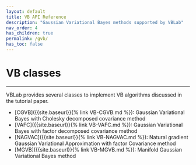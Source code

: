 ```yaml
---
layout: default
title: VB API Reference 
description: "Gaussian Variational Bayes methods supported by VBLab"
nav_order: 4
has_children: true
permalink: /gvb/
has_toc: false
---
```

# **VB classes**

---
VBLab provides several classes to implement VB algorithms discussed in the tutorial paper. 
- [CGVB]({{site.baseurl}}{% link VB-CGVB.md %}): Gaussian Variational Bayes with Cholesky decomposed covariance method
- [VAFC]({{site.baseurl}}{% link VB-VAFC.md %}): Gaussian Variational Bayes with factor decomposed covariance method
- [NAGVAC]({{site.baseurl}}{% link VB-NAGVAC.md %}): Natural gradient Gaussian Variational Approximation with factor Covariance method 
- [MGVB]({{site.baseurl}}{% link VB-MGVB.md %}): Manifold Gaussian Variational Bayes method
